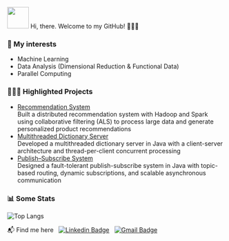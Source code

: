 <img src="https://media.giphy.com/media/VgCDAzcKvsR6OM0uWg/giphy.gif" width="50">  Hi, there. Welcome to my GitHub! 🙋🏻‍♀️

### 🌱 My interests
- Machine Learning
- Data Analysis (Dimensional Reduction & Functional Data)
- Parallel Computing  

### 👩🏻‍💻 Highlighted Projects
- [Recommendation System](https://github.com/verazi/Recommendation-System) <br >
  Built a distributed recommendation system with Hadoop and Spark using collaborative filtering (ALS) to process large data and generate personalized product recommendations
- [Multithreaded Dictionary Server](https://github.com/verazi/Multi-threaded-Dictionary-Server/tree/master) <br >
  Developed a multithreaded dictionary server in Java with a client-server architecture and thread-per-client concurrent processing
- [Publish–Subscribe System](https://github.com/verazi/Publisher-Subscriber-System/tree/main) <br >
  Designed a fault-tolerant publish-subscribe system in Java with topic-based routing, dynamic subscriptions, and scalable asynchronous communication

### 📊 Some Stats

![Top Langs](https://github-readme-stats.vercel.app/api/top-langs/?username=verazi&size_weight=0.5&count_weight=0.5&theme=radical)

📬 Find me here &nbsp; [![Linkedin Badge](https://img.shields.io/badge/-LinkedIn-blue?style=flat-square&logo=Linkedin&logoColor=white&link=https://www.linkedin.com/in/ziyu-vera-wang/)](https://www.linkedin.com/in/ziyu-vera-wang/) &nbsp; [![Gmail Badge](https://img.shields.io/badge/Gmail-d14836?style=flat-square&logo=Gmail&logoColor=white&link=mailto:vera.ziyu.wang@gmail.com)](mailto:vera.ziyu.wang@gmail.com)

<!---
verazi/verazi is a ✨ special ✨ repository because its `README.md` (this file) appears on your GitHub profile.
You can click the Preview link to take a look at your changes.
--->
